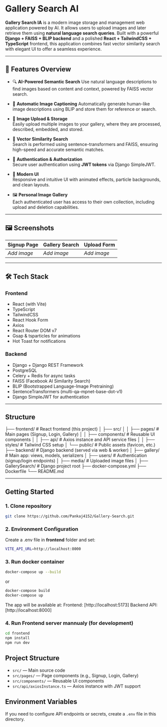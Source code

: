 # Gallery Search AI

**Gallery Search IA** is a modern image storage and management web application powered by AI. It allows users to upload images and later retrieve them using **natural language search queries**.
Built with a powerful **Django + FAISS + BLIP backend** and a polished **React + TailwindCSS + TypeScript** frontend, this application combines fast vector similarity search with elegant UI to offer a seamless experience.

---

## 🚀 Features Overview
- 🔍 **AI-Powered Semantic Search** 
    Use natural language descriptions to find images based on content and context, powered by FAISS vector search.

- 🧠 **Automatic Image Captioning** 
    Automatically generate human-like image descriptions using BLIP and store them for reference or search.

- 📂 **Image Upload & Storage**  
  Easily upload multiple images to your gallery, where they are processed, described, embedded, and stored.

- 🧬 **Vector Similarity Search**  
  Search is performed using sentence-transformers and FAISS, ensuring high-speed and accurate semantic matches.

- 🔐 **Authentication & Authorization**  
  Secure user authentication using **JWT tokens** via Django SimpleJWT.

- 🎨 **Modern UI**  
  Responsive and intuitive UI with animated effects, particle backgrounds, and clean layouts.

- 🖼️ **Personal Image Gallery**  
  Each authenticated user has access to their own collection, including upload and deletion capabilities.

---

## 🖼️ Screenshots

| Signup Page | Gallery Search | Upload Form |
|-------------|----------------|-------------|
| _Add image_ | _Add image_    | _Add image_ |

--- 

## 🛠️ Tech Stack

### Frontend
- React (with Vite)
- TypeScript
- TailwindCSS
- React Hook Form
- Axios
- React Router DOM v7
- Gsap & tsparticles for animations
- Hot Toast for notifications

### Backend
- Django + Django REST Framework
- PostgreSQL
- Celery + Redis for async tasks
- FAISS (Facebook AI Similarity Search)
- BLIP (Bootstrapped Language-Image Pretraining)
- SentenceTransformers (multi-qa-mpnet-base-dot-v1)
- Django SimpleJWT for authentication

---
## Structure

├── frontend/ # React frontend (this project)
│ ├── src/
│ │ ├── pages/ # Main pages (Signup, Login, Gallery)
│ │ ├── components/ # Reusable UI components
│ │ ├── api/ # Axios instance and API service files
│ │ ├── styles/ # Tailwind CSS setup
│ └── public/ # Public assets (favicon, etc.)
├── backend/ # Django backend (served via web & worker)
│ ├── gallery/ # Main app: views, models, serializers
│ ├── users/ # Authentication (signup/login endpoints)
│ ├── media/ # Uploaded image files
│ ├── GallerySearch/ # Django project root
├── docker-compose.yml
├── Dockerfile
└── README.md

---
## Getting Started

### 1. Clone repository

```sh
git clone https://github.com/Pankaj4152/Gallery-Search.git
```

### 2. Environment Configuration
Create a .env file in **frontend** folder and set:
```sh
VITE_API_URL=http://localhost:8000  
```

### 3. Run docker container

```sh
docker-compose up --build
```
or
```sh
docker-compose build
docker-compose up
```

The app will be available at:
Frontend: [http://localhost:5173]
Backend API: [http://localhost:8000]

### 4. Run Frontend server mannualy (for development)
```sh
cd frontend
npm install 
npm run dev
```

## Project Structure

- `src/` — Main source code
- `src/pages/` — Page components (e.g., Signup, Login, Gallery)
- `src/components/` — Reusable UI components
- `src/api/axiosInstance.ts` — Axios instance with JWT support

## Environment Variables

If you need to configure API endpoints or secrets, create a `.env` file in this directory.